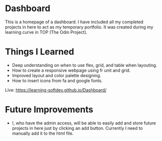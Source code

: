 # Dashboard

This is a homepage of a dashboard. I have included all my completed projects in here to act as my temporary portfolio. It was created during my learning curve in TOP (The Odin Project). <br>

# Things I Learned

- Deep understanding on when to use flex, grid, and table when layouting.
- How to create a responsive webpage using fr unit and grid.
- Improved layout and color palette designing.
- How to insert icons from fa and google fonts.

Live: https://learning-softdev.github.io/Dashboard/

# Future Improvements

- I, who have the admin access, will be able to easily add and store future projects in here just by clicking an add button. Currently I need to manually add it to the html file.
